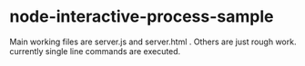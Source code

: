 # node-interactive-process-sample
Main working files are server.js and server.html .
Others are just rough work.
currently single line commands are executed.